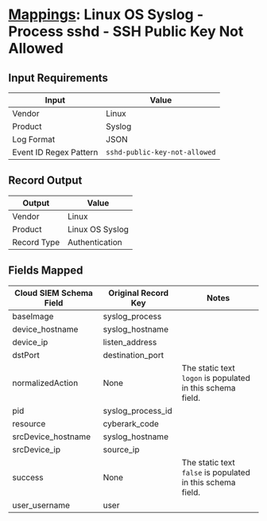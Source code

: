 # [Mappings](README.md): Linux OS Syslog - Process sshd - SSH Public Key Not Allowed

## Input Requirements

|Input|Value|
|-----|-----|
|Vendor|Linux|
|Product|Syslog|
|Log Format|JSON|
|Event ID Regex Pattern|`sshd-public-key-not-allowed`|

## Record Output

|Output|Value|
|------|-----|
|Vendor|Linux|
|Product|Linux OS Syslog|
|Record Type|Authentication|

## Fields Mapped

|Cloud SIEM Schema Field|Original Record Key|Notes|
|-----------------------|-------------------|-----|
|baseImage|syslog_process||
|device_hostname|syslog_hostname||
|device_ip|listen_address||
|dstPort|destination_port||
|normalizedAction|None|The static text `logon` is populated in this schema field.|
|pid|syslog_process_id||
|resource|cyberark_code||
|srcDevice_hostname|syslog_hostname||
|srcDevice_ip|source_ip||
|success|None|The static text `false` is populated in this schema field.|
|user_username|user||

